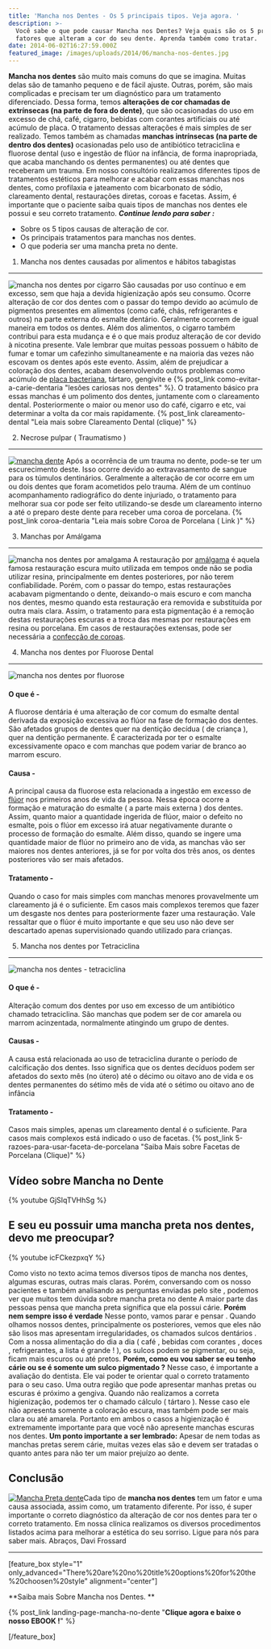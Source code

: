 ```yaml
---
title: 'Mancha nos Dentes - Os 5 principais tipos. Veja agora. '
description: >-
  Você sabe o que pode causar Mancha nos Dentes? Veja quais são os 5 principais
  fatores que alteram a cor do seu dente. Aprenda também como tratar.
date: 2014-06-02T16:27:59.000Z
featured_image: /images/uploads/2014/06/mancha-nos-dentes.jpg
---
```


**Mancha nos dentes** são muito mais comuns do que se imagina. Muitas delas são de tamanho pequeno e de fácil ajuste. Outras, porém, são mais complicadas e precisam ter um diagnóstico para um tratamento diferenciado. Dessa forma, temos **alterações de cor chamadas de extrínsecas (na parte de fora do dente)**, que são ocasionadas do uso em excesso de chá, café, cigarro, bebidas com corantes artificiais ou até acúmulo de placa. O tratamento dessas alterações é mais simples de ser realizado. Temos também as chamadas **manchas intrínsecas (na parte de dentro dos dentes)** ocasionadas pelo uso de antibiótico tetraciclina e fluorose dental (uso e ingestão de flúor na infância, de forma inapropriada, que acaba manchando os dentes permanentes) ou até dentes que receberam um trauma. Em nosso consultório realizamos diferentes tipos de tratamentos estéticos para melhorar e acabar com essas manchas nos dentes, como profilaxia e jateamento com bicarbonato de sódio, clareamento dental, restaurações diretas, coroas e facetas. Assim, é importante que o paciente saiba quais tipos de manchas nos dentes ele possui e seu correto tratamento. **_Continue lendo para saber :_**

*   Sobre os 5 tipos causas de alteração de cor.
*   Os principais tratamentos para manchas nos dentes.
*   O que poderia ser uma mancha preta no dente.

1) Mancha nos dentes causadas por alimentos e hábitos tabagistas
----------------------------------------------------------------

![mancha nos dentes por cigarro](/images/uploads/2014/06/mancha-nos-dentes-por-cigarro-300x194.jpg) São causadas por uso contínuo e em excesso, sem que haja a devida higienização após seu consumo. Ocorre alteração de cor dos dentes com o passar do tempo devido ao acúmulo de pigmentos presentes em alimentos (como café, chás, refrigerantes e outros) na parte externa do esmalte dentário. Geralmente ocorrem de igual maneira em todos os dentes. Além dos alimentos, o cigarro também contribui para esta mudança e é o que mais produz alteração de cor devido à nicotina presente. Vale lembrar que muitas pessoas possuem o hábito de fumar e tomar um cafezinho simultaneamente e na maioria das vezes não escovam os dentes após este evento. Assim, além de prejudicar a coloração dos dentes, acabam desenvolvendo outros problemas como acúmulo de [placa bacteriana](/tratamentos/periodontia/ "Periodontia"), tártaro, gengivite e {% post_link como-evitar-a-carie-dentaria "lesões cariosas nos dentes" %}. O tratamento básico pra essas manchas é um polimento dos dentes, juntamente com o clareamento dental. Posteriormente o maior ou menor uso do café, cigarro e etc, vai determinar a volta da cor mais rapidamente. {% post_link clareamento-dental "Leia mais sobre Clareamento Dental (clique)" %}

2) Necrose pulpar ( Traumatismo )
---------------------------------

[![mancha dente](/images/uploads/2014/06/mancha-dente.jpg)](/images/uploads/2014/06/mancha-dente.jpg) Após a ocorrência de um trauma no dente, pode-se ter um escurecimento deste. Isso ocorre devido ao extravasamento de sangue para os túmulos dentinários. Geralmente a alteração de cor ocorre em um ou dois dentes que foram acometidos pelo trauma. Além de um contínuo acompanhamento radiográfico do dente injuriado, o tratamento para melhorar sua cor pode ser feito utilizando-se desde um clareamento interno a até o preparo deste dente para receber uma coroa de porcelana. {% post_link coroa-dentaria "Leia mais sobre Coroa de Porcelana ( Link )" %}

3) Manchas por Amálgama 
------------------------

![mancha nos dentes por amalgama](/images/uploads/2014/06/mancha-nos-dentes-por-amalgama-300x200.jpg) A restauração por [amálgama](https://pt.wikipedia.org/wiki/Amálgama_de_prata) é aquela famosa restauração escura muito utilizada em tempos onde não se podia utilizar resina, principalmente em dentes posteriores, por não terem confiabilidade. Porém, com o passar do tempo, estas restaurações acabavam pigmentando o dente, deixando-o mais escuro e com mancha nos dentes, mesmo quando esta restauração era removida e substituída por outra mais clara. Assim, o tratamento para esta pigmentação é a remoção destas restaurações escuras e a troca das mesmas por restaurações em resina ou porcelana. Em casos de restaurações extensas, pode ser necessária a [confecção de coroas](/tratamentos/protese/).

4) Mancha nos dentes por Fluorose Dental 
-----------------------------------------

![mancha nos dentes por fluorose](/images/uploads/2014/06/mancha-nos-dentes-por-fluorose-300x190.jpg)

#### O que é -

A fluorose dentária é uma alteração de cor comum do esmalte dental derivada da exposição excessiva ao flúor na fase de formação dos dentes. São afetados grupos de dentes quer na dentição decídua ( de criança ), quer na dentição permanente. É caracterizada por ter o esmalte excessivamente opaco e com manchas que podem variar de branco ao marrom escuro.

#### Causa -

A principal causa da fluorose esta relacionada a ingestão em excesso de [flúor](https://pt.wikipedia.org/wiki/Flúor) nos primeiros anos de vida da pessoa. Nessa época ocorre a formação e maturação do esmalte ( a parte mais externa ) dos dentes. Assim, quanto maior a quantidade ingerida de flúor, maior o defeito no esmalte, pois o flúor em excesso irá atuar negativamente durante o processo de formação do esmalte. Além disso, quando se ingere uma quantidade maior de flúor no primeiro ano de vida, as manchas vão ser maiores nos dentes anteriores, já se for por volta dos três anos, os dentes posteriores vão ser mais afetados.

#### Tratamento -

Quando o caso for mais simples com manchas menores provavelmente um clareamento já é o suficiente. Em casos mais complexos teremos que fazer um desgaste nos dentes para posteriormente fazer uma restauração. Vale ressaltar que o flúor é muito importante e que seu uso não deve ser descartado apenas supervisionado quando utilizado para crianças.

5) Mancha nos dentes por Tetraciclina 
--------------------------------------

![mancha nos dentes - tetraciclina](/images/uploads/2014/06/mancha-nos-dentes-tetraciclina-300x200.jpg)

#### O que é -

Alteração comum dos dentes por uso em excesso de um antibiótico chamado tetraciclina. São manchas que podem ser de cor amarela ou marrom acinzentada, normalmente atingindo um grupo de dentes.

#### Causas -

A causa está relacionada ao uso de tetraciclina durante o período de calcificação dos dentes. Isso significa que os dentes decíduos podem ser afetados do sexto mês (no útero) até o décimo ou oitavo ano de vida e os dentes permanentes do sétimo mês de vida até o sétimo ou oitavo ano de infância

#### Tratamento -

Casos mais simples, apenas um clareamento dental é o suficiente. Para casos mais complexos está indicado o uso de facetas. {% post_link 5-razoes-para-usar-faceta-de-porcelana "Saiba Mais sobre Facetas de Porcelana (Clique)" %}

Vídeo sobre Mancha no Dente
---------------------------

{% youtube GjSIqTVHhSg %}

E seu eu possuir uma mancha preta nos dentes, devo me preocupar?
----------------------------------------------------------------

{% youtube icFCkezpxqY %}

Como visto no texto acima temos diversos tipos de mancha nos dentes, algumas escuras, outras mais claras. Porém, conversando com os nosso pacientes e também analisando as perguntas enviadas pelo site , podemos ver que muitos tem dúvida sobre mancha preta no dente A maior parte das pessoas pensa que mancha preta significa que ela possui cárie. **Porém nem sempre isso é verdade** Nesse ponto, vamos parar e pensar . Quando olhamos nossos dentes, principalmente os posteriores, vemos que eles não são lisos mas apresentam irregularidades, os chamados sulcos dentários . Com a nossa alimentação do dia a dia ( café , bebidas com corantes , doces , refrigerantes, a lista é grande ! ), os sulcos podem se pigmentar, ou seja, ficam mais escuros ou até pretos. **Porém, como eu vou saber se eu tenho cárie ou se é somente um sulco pigmentado ?** Nesse caso, é importante a avaliação do dentista. Ele vai poder te orientar qual o correto tratamento para o seu caso. Uma outra região que pode apresentar manhas pretas ou escuras é próximo a gengiva. Quando não realizamos a correta higienização, podemos ter o chamado cálculo ( tártaro ). Nesse caso ele não apresenta somente a coloração escura, mas também pode ser mais clara ou até amarela. Portanto em ambos o casos a higienização é extremamente importante para que você não apresente manchas escuras nos dentes. **Um ponto importante a ser lembrado:** Apesar de nem todas as manchas pretas serem cárie, muitas vezes elas são e devem ser tratadas o quanto antes para não ter um maior prejuízo ao dente.

Conclusão
---------

[![Mancha Preta dente](/images/uploads/2014/06/Mancha-Preta-dente-1024x1024.jpg)](/images/uploads/2014/06/Mancha-Preta-dente.jpg)Cada tipo de **mancha nos dentes** tem um fator e uma causa associada, assim como, um tratamento diferente. Por isso, é super importante o correto diagnóstico da alteração de cor nos dentes para ter o correto tratamento. Em nossa clínica realizamos os diversos procedimentos listados acima para melhorar a estética do seu sorriso. Ligue para nós para saber mais. Abraços, Davi Frossard

* * *

\[feature\_box style="1" only\_advanced="There%20are%20no%20title%20options%20for%20the%20choosen%20style" alignment="center"\]

**Saiba mais Sobre Mancha nos Dentes. **

{% post_link landing-page-mancha-no-dente "**Clique agora e baixe o nosso EBOOK !**" %}

\[/feature_box\]
